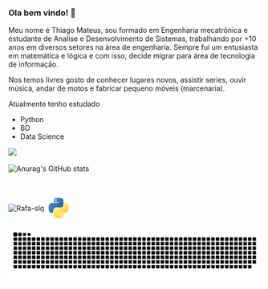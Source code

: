 ### Ola bem vindo! 👋

Meu nome é Thiago Mateus, sou formado em Engenharia mecatrônica e estudante de Analise e Desenvolvimento de Sistemas, trabalhando por +10 anos em diversos setores na área de engenharia. Sempre fui um entusiasta em matemática e lógica e com isso, decide migrar para área de tecnologia de informação.

Nos temos livres gosto de conhecer lugares novos, assistir series, ouvir música, andar de motos  e fabricar pequeno móveis (marcenaria).

Atualmente tenho estudado 

* Python 
* BD  
* Data Science


<a href="https://www.linkedin.com/in/thiagomateusguimaraes" target="_blank"><img src="https://img.shields.io/badge/-LinkedIn-%230077B5?style=for-the-badge&logo=linkedin&logoColor=white" target="_blank"></a> 



![Anurag's GitHub stats](https://github-readme-stats.vercel.app/api?username=tmateusg&theme=dark&show_icons=true)

<div style="display: inline_block"><br>
 
 <img align="center" alt="Rafa-slq" height="70" width="70"
src="https://cdn.jsdelivr.net/gh/devicons/devicon/icons/microsoftsqlserver/microsoftsqlserver-plain-wordmark.svg">
<img align="center" alt="Rafa-Python" height="50" width="50" src="https://raw.githubusercontent.com/devicons/devicon/master/icons/python/python-original.svg">


 </div>

 ![Snake animation](https://github.com/ellen2121/ellen2121/blob/output/github-contribution-grid-snake.svg)
